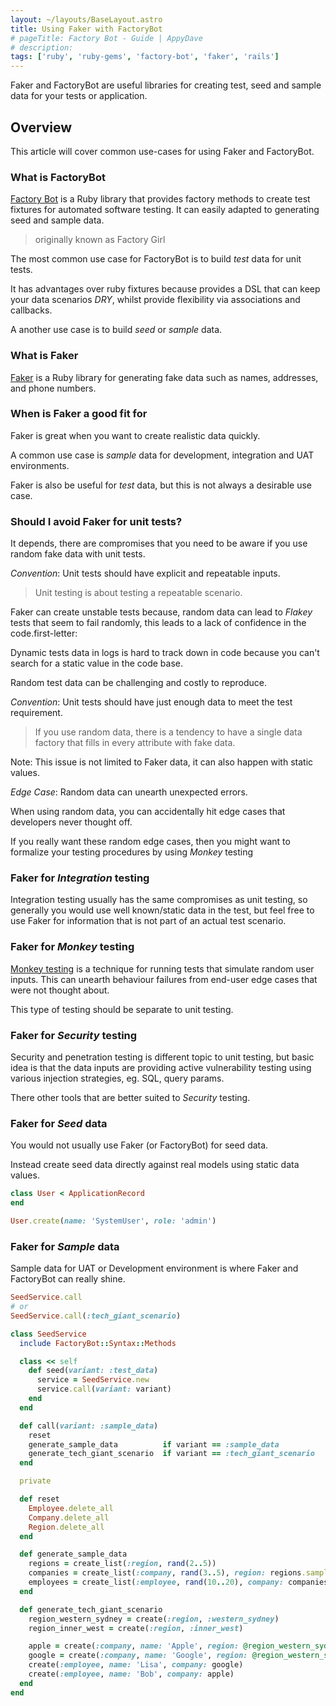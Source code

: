 ```yaml
---
layout: ~/layouts/BaseLayout.astro
title: Using Faker with FactoryBot
# pageTitle: Factory Bot - Guide | AppyDave
# description:
tags: ['ruby', 'ruby-gems', 'factory-bot', 'faker', 'rails']
---
```


Faker and FactoryBot are useful libraries for creating test, seed and sample data for your tests or application.

## Overview

This article will cover common use-cases for using Faker and FactoryBot.

### What is FactoryBot

[Factory Bot](https://github.com/thoughtbot/factory_bot) is a Ruby library that provides factory methods to create test fixtures for automated software testing. It can easily adapted to generating seed and sample data.

> originally known as Factory Girl

The most common use case for FactoryBot is to build *test* data for unit tests.

It has advantages over ruby fixtures because provides a DSL that can keep your data scenarios *DRY*, whilst provide flexibility via associations and callbacks.

A another use case is to build *seed* or *sample* data.

### What is Faker

[Faker](https://github.com/faker-ruby/faker) is a Ruby library for generating fake data such as names, addresses, and phone numbers.

### When is Faker a good fit for

Faker is great when you want to create realistic data quickly.

A common use case is *sample* data for development, integration and UAT environments.

Faker is also be useful for *test* data, but this is not always a desirable use case.

### Should I avoid Faker for unit tests?

It depends, there are compromises that you need to be aware if you use random fake data with unit tests.

*Convention*: Unit tests should have explicit and repeatable inputs.

> Unit testing is about testing a repeatable scenario.

Faker can create unstable tests because, random data can lead to *Flakey* tests that seem to fail randomly, this leads to a lack of confidence in the code.first-letter:

Dynamic tests data in logs is hard to track down in code because you can't search for a static value in the code base.

Random test data can be challenging and costly to reproduce.

*Convention*: Unit tests should have just enough data to meet the test requirement.

> If you use random data, there is a tendency to have a single data factory that fills in every attribute with fake data.

Note: This issue is not limited to Faker data, it can also happen with static values.

*Edge Case*: Random data can unearth unexpected errors.

When using random data, you can accidentally hit edge cases that developers never thought off.

If you really want these random edge cases, then you might want to formalize your testing procedures by using *Monkey* testing

### Faker for *Integration* testing

Integration testing usually has the same compromises as unit testing, so generally you would use well known/static data in the test, but feel free to use Faker for information that is not part of an actual test scenario.

### Faker for *Monkey* testing

[Monkey testing](https://en.wikipedia.org/wiki/Monkey_testing) is a technique for running tests that simulate random user inputs. This can unearth behaviour failures from end-user edge cases that were not thought about.

This type of testing should be separate to unit testing.

### Faker for *Security* testing

Security and penetration testing is different topic to unit testing, but basic idea is that the data inputs are providing active vulnerability testing using various injection strategies, eg. SQL, query params.

There other tools that are better suited to *Security* testing.

### Faker for *Seed* data

You would not usually use Faker (or FactoryBot) for seed data. 

Instead create seed data directly against real models using static data values.

```ruby
class User < ApplicationRecord
end

User.create(name: 'SystemUser', role: 'admin')
```

### Faker for *Sample* data

Sample data for UAT or Development environment is where Faker and FactoryBot can really shine.

```ruby
SeedService.call
# or
SeedService.call(:tech_giant_scenario)

```

```ruby
class SeedService
  include FactoryBot::Syntax::Methods

  class << self
    def seed(variant: :test_data)
      service = SeedService.new
      service.call(variant: variant)
    end
  end

  def call(variant: :sample_data)
    reset
    generate_sample_data          if variant == :sample_data
    generate_tech_giant_scenario  if variant == :tech_giant_scenario
  end

  private

  def reset
    Employee.delete_all
    Company.delete_all
    Region.delete_all
  end

  def generate_sample_data
    regions = create_list(:region, rand(2..5))
    companies = create_list(:company, rand(3..5), region: regions.sample)
    employees = create_list(:employee, rand(10..20), company: companies.sample)
  end

  def generate_tech_giant_scenario
    region_western_sydney = create(:region, :western_sydney)
    region_inner_west = create(:region, :inner_west)

    apple = create(:company, name: 'Apple', region: @region_western_sydney)
    google = create(:company, name: 'Google', region: @region_western_sydney)
    create(:employee, name: 'Lisa', company: google)
    create(:employee, name: 'Bob', company: apple)
  end
end
```